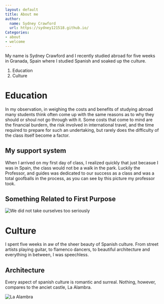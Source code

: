 ```yaml
---
layout: default
title: About me 
author:
  name: Sydney Crawford 
  url: https://sydney121518.github.io/
Categories:
- about
- welcome
---
```

My name is Sydney Crawford and I recently studied abroad for five weeks in Granada, Spain where I studied Spanish and soaked up the culture. 

1. Education
1. Culture 

# Education

In my observation, in weighing the costs and benefits of studying abroad many students think often come up with the same reasons as to why they should or shoul not go through with it. Some costs that come to mind are the financial burdern, the risk involved in international travel, and the time required to prepare for such an undertaking, but rarely does the difficulty of the class itself become a factor.

## My support system 

When I arrived on my first day of class, I realized quickly that just becasue I was in Spain, the class would not be a walk in the park. Luckily the Professor, and guides was dedicated to our success as a class and was a total goofballs in the process, as you can see by this picture my professor took.
## Something Related to First Purpose
![We did not take ourselves too seriously](https://drive.google.com/file/d/1dbMkfSxEpRh4GiD3xKx4mfz_hiUi-ZJD/view?usp=sharing)

# Culture

I spent five weeks in aw of the sheer beauty of Spanish culture. From street artists playing guitar, to flamenco dancers, to beautiful architecture and everything in between, I was speechless. 

## Architecture
Every aspect of spanish culture is romantic and surreal. Nothing, however, compares to the anciet castle, La Alambra.

![La Alambra](https://www.google.com/maps/uv?pb=!1s0xd71fcb7977fb93b%3A0x808dd1ef1221a27f!3m1!7e115!4shttps%3A%2F%2Flh5.googleusercontent.com%2Fp%2FAF1QipPPanaP6JewQkGUGPnALO7rMneqn5syuHJFAzdx%3Dw256-h160-k-no!5sla%20alhambra%20-%20Google%20Search!15sCgIgAQ&imagekey=!1e10!2sAF1QipPPanaP6JewQkGUGPnALO7rMneqn5syuHJFAzdx&hl=en&sa=X&ved=2ahUKEwioi-rDtKLzAhXaMVkFHbcICKIQoip6BQiJARAD)

